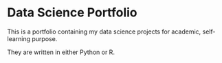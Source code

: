 # Data Science Portfolio
This is a portfolio containing my data science projects for academic, self-learning purpose.

They are written in either Python or R.

